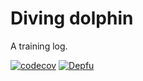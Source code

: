 # Diving dolphin

A training log.

[![codecov](https://codecov.io/gh/FlowFX/divingdolphin/branch/main/graph/badge.svg?token=R28QYCZ9BF)](https://codecov.io/gh/FlowFX/divingdolphin)
[![Depfu](https://badges.depfu.com/badges/cf6309408605d91f15f9ef7696550cfe/status.svg)](https://depfu.com)

